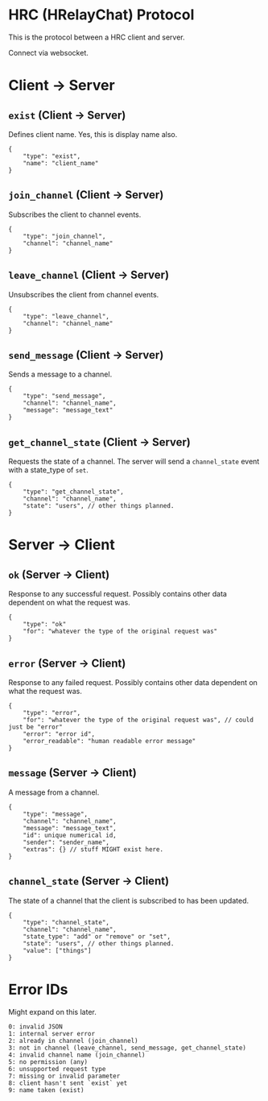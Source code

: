 # HRC (HRelayChat) Protocol

This is the protocol between a HRC client and server.

Connect via websocket.

# Client -> Server

## `exist` (Client -> Server)
Defines client name. Yes, this is display name also.

    {
        "type": "exist",
        "name": "client_name"
    }

## `join_channel` (Client -> Server)
Subscribes the client to channel events.

    {
        "type": "join_channel",
        "channel": "channel_name"
    }

## `leave_channel` (Client -> Server)
Unsubscribes the client from channel events.

    {
        "type": "leave_channel",
        "channel": "channel_name"
    }

## `send_message` (Client -> Server)
Sends a message to a channel.

    {
        "type": "send_message",
        "channel": "channel_name",
        "message": "message_text"
    }

## `get_channel_state` (Client -> Server)
Requests the state of a channel. The server will send a `channel_state` event with a state_type of `set`.

    {
        "type": "get_channel_state",
        "channel": "channel_name",
        "state": "users", // other things planned.
    }

# Server -> Client

## `ok` (Server -> Client)
Response to any successful request. Possibly contains other data dependent on what the request was.

    {
        "type": "ok"
        "for": "whatever the type of the original request was"
    }

## `error` (Server -> Client)
Response to any failed request. Possibly contains other data dependent on what the request was.

    {
        "type": "error",
        "for": "whatever the type of the original request was", // could just be "error"
        "error": "error id",
        "error_readable": "human readable error message"
    }

## `message` (Server -> Client)
A message from a channel.

    {
        "type": "message",
        "channel": "channel_name",
        "message": "message_text",
        "id": unique numerical id,
        "sender": "sender_name",
        "extras": {} // stuff MIGHT exist here.
    }

## `channel_state` (Server -> Client)
The state of a channel that the client is subscribed to has been updated.

    {
        "type": "channel_state",
        "channel": "channel_name",
        "state_type": "add" or "remove" or "set",
        "state": "users", // other things planned.
        "value": ["things"]
    }

# Error IDs
Might expand on this later.

    0: invalid JSON
    1: internal server error
    2: already in channel (join_channel)
    3: not in channel (leave_channel, send_message, get_channel_state)
    4: invalid channel name (join_channel)
    5: no permission (any)
    6: unsupported request type
    7: missing or invalid parameter
    8: client hasn't sent `exist` yet
    9: name taken (exist)